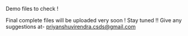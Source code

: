 Demo files to check !

Final complete files will be uploaded very soon !
Stay tuned !!
Give any suggestions at- priyanshuvirendra.csds@gmail.com
